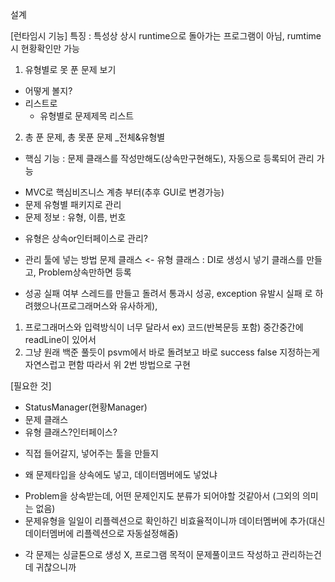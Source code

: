 
설계

[런타임시 기능]
특징 : 특성상 상시 runtime으로 돌아가는 프로그램이 아님, rumtime시 현황확인만 가능

1. 유형별로 못 푼 문제 보기
- 어떻게 볼지?
- 리스트로
    - 유형별로 문제제목 리스트

2. 총 푼 문제, 총 못푼 문제 _전체&유형별

* 핵심 기능 : 문제 클래스를 작성만해도(상속만구현해도), 자동으로 등록되어 관리 가능

- MVC로 핵심비즈니스 계층 부터(추후 GUI로 변경가능)
- 문제 유형별 패키지로 관리
- 문제 정보 : 유형, 이름, 번호
* 유형은 상속or인터페이스로 관리?
- 관리 툴에 넣는 방법
  문제 클래스 <- 유형 클래스 : DI로 생성시 넣기
  클래스를 만들고, Problem상속만하면 등록
* 성공 실패 여부
  스레드를 만들고 돌려서 통과시 성공, exception 유발시 실패
  로 하려했으나(프로그래머스와 유사하게),
1. 프로그래머스와 입력방식이 너무 달라서
   ex) 코드(반복문등 포함) 중간중간에 readLine이 있어서
2. 그냥 원래 백준 풀듯이 psvm에서 바로 돌려보고 바로 success false 지정하는게 자연스럽고 편함
   따라서 위 2번 방법으로 구현


[필요한 것]
- StatusManager(현황Manager)
- 문제 클래스
- 유형 클래스?인터페이스?
* 직접 들어갈지, 넣어주는 툴을 만들지

* 왜 문제타입을 상속에도 넣고, 데이터멤버에도 넣었냐
- Problem을 상속받는데, 어떤 문제인지도 분류가 되어야할 것같아서 (그외의 의미는 없음)
- 문제유형을 일일이 리플렉션으로 확인하긴 비효율적이니까 데이터멤버에 추가(대신 데이터멤버에 리플렉션으로 자동설정해줌)

* 각 문제는 싱글톤으로 생성 X, 프로그램 목적이 문제풀이코드 작성하고 관리하는건데 귀찮으니까




